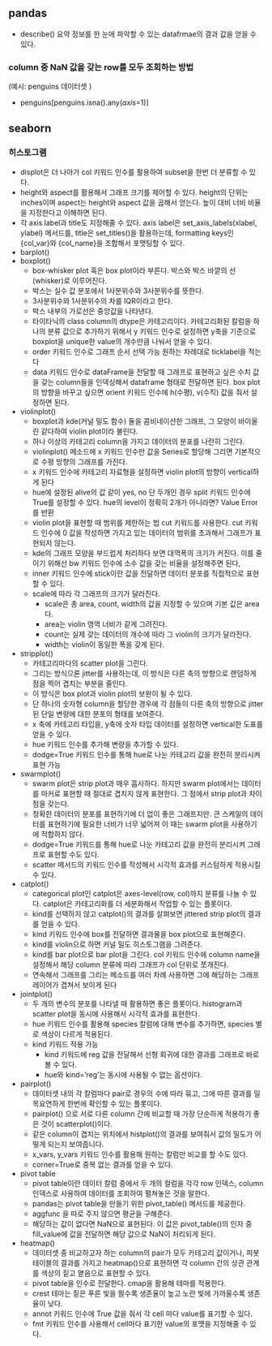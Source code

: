 ## pandas

- describe() 요약 정보를 한 눈에 파악할 수 있는 datafrmae의 결과 값을 얻을 수 있다.

### column 중 NaN 값을 갖는 row를 모두 조회하는 방법

(예시: penguins 데이터셋 )

- penguins[penguins.isna().any(*axis*=1)]

## seaborn

### 히스토그램

- displot은 더 나아가 col 키워드 인수를 활용하여 subset을 한번 더 분류할 수 있다.
- height와 aspect를 활용해서 그래프 크기를 제어할 수 있다.
height의 단위는 inches이며 aspect는 height와 aspect 값을 곱해서 얻는다.
높이 대비 너비 비율을 지정한다고 이해하면 된다.
- 각 axis label과 title도 지정해줄 수 있다. axis label은 set_axis_labels(xlabel, ylabel) 메서드를, title은 set_titles()을 활용하는데, formatting keys인 {col_var}와 {col_name}을 조합해서 포맷팅할 수 있다.
- barplot()
- boxplot()
    - box-whisker plot 혹은 box plot이라 부른다. 박스와 박스 바깥의 선(whisker)로 이루어진다.
    - 박스는 실수 값 분포에서 1사분위수와 3사분위수를 뜻한다.
    - 3사분위수와 1사분위수의 차를 IQR이라고 한다.
    - 박스 내부의 가로선은 중앙값을 나타낸다.
    - 타이타닉의 class column의 dtype은 카테고리이다. 카테고리화된 칼럼을 하나의 분류 값으로 추가하기 위해서 y 키워드 인수로 설정하면 y축을 기준으로 boxplot을 unique한 value의 개수만큼 나눠서 얻을 수 있다.
    - order 키워드 인수로 그래프 순서 선택 가능
    원하는 차례대로 ticklabel을 적는다
    - data 키워드 인수로 dataFrame을 전달할 때 그래프로 표현하고 싶은 수치 값을 갖는 column들을 인덱싱해서 dataframe 형태로 전달하면 된다.
    box plot의 방향을 바꾸고 싶으면 orient 키워드 인수에 h(수평), v(수직) 값을 줘서 설정하면 된다.
- violinplot()
    - boxplot과 kde(커널 밀도 함수) 둘을 콤비네이션한 그래프, 그 모양이 바이올린 같다하여 violin plot이라 불린다.
    - 하나 이상의 카테고리 column을 가지고 데이터의 분포를 나란히 그린다.
    - violinplot() 메소드에 x 키워드 인수만 값을 Series로 할당해 그리면 기본적으로 수평 방향의 그래프를 가진다.
    - x 키워드 인수에 카테고리 자료형을 설정하면 violin plot의 방향이 vertical하게 된다
    - hue에 설정된 alive의 값 같이 yes, no 단 두개인 경우 split 키워드 인수에 True를 설정할 수 있다.
    hue의 level이 정확히 2개가 아니라면? Value Error를 반환
    - violin plot을 표현할 때 범위를 제한하는 법
    cut 키워드를 사용한다.
    cut 키워드 인수에 0 값을 작성하면 가지고 있는 데이터의 범위를 초과해서 그래프가 표현되지 않는다.
    - kde의 그래프 모양을 부드럽게 처리하다 보면 대역폭의 크기가 커진다.
    이를 줄이기 위해선 bw 키워드 인수에 소수 값을 갖는 비율을 설정해주면 된다,
    - inner 키워드 인수에 stick이란 값을 전달하면 데이터 분포를 직접적으로 표현할 수 있다.
    - scale에 따라 각 그래프의 크기가 달라진다.
        - scale은 총 area, count, width의 값을 지정할 수 있으며 기본 값은 area다.
        - area는 violin 영역 너비가 같게 그려진다.
        - count는 실제 갖는 데이터의 개수에 따라 그 violin의 크기가 달라진다.
        - width는 violin이 동일한 폭을 갖게 된다.
- stripplot()
    - 카테고리마다의 scatter plot을 그린다.
    - 그리는 방식으론 jitter를 사용하는데, 이 방식은 다른 축의 방향으로 랜덤하게 점을 찍어 겹치는 부분을 줄인다.
    - 이 방식은 box plot과 violin plot의 보완이 될 수 있다.
    - 단 하나의 숫자형 column을 할당한 경우에 각 점들이 다른 축의 방향으로 jitter된 단일 변량에 대한 분포의 형태를 보여준다.
    - x 축에 카테고리 타입을, y축에 숫자 타입 데이터를 설정하면 vertical한 도표를 얻을 수 있다.
    - hue 키워드 인수를 추가해 변량을 추가할 수 있다.
    - dodge=True 키워드 인수를 통해 hue로 나눈 카테고리 값을 완전히 분리시켜 표현 가능
- swarmplot()
    - swarm plot은 strip plot과 매우 흡사하다.
    하지만 swarm plot에서는 데이터를 마커로 표현할 때 절대로 겹치지 않게 표현한다.
    그 점에서 strip plot과 차이점을 갖는다.
    - 정확한 데이터의 분포를 표현하기에 더 없이 좋은 그래프지만. 큰 스케일의 데이터를 표현하기에 필요한 너비가 너무 넓어져 이 때는 swarm plot을 사용하기에 적합하지 않다.
    - dodge=True 키워드를 통해 hue로 나눈 카테고리 값을 완전히 분리시켜 그래프로 표현할 수도 있다.
    - scatter 메서드의 키워드 인수를 작성해서 시각적 효과를 커스텀하게 적용시킬 수 있다.
- catplot()
    - categorical plot인 catplot은 axes-level(row, col)까지 분류를 나눌 수 있다.
    catplot은 카테고리화를 더 세분화해서 작업할 수 있는 플롯이다.
    - kind를 선택하지 않고 catplot()의 결과를 살펴보면 jittered strip plot의 결과를 얻을 수 있다.
    - kind 키워드 인수에 box를 전달하면 결과물을 box plot으로 표현해준다.
    - kind를 violin으로 하면 커널 밀도 히스토그램을 그려준다.
    - kind를 bar plot으로 bar plot을 그린다.
    col 키워드 인수에 column name을 설정해서 해당 column 분류에 따라 그래프가 col 단위로 쪼개진다.
    - 연속해서 그래프를 그리는 메소드를 여러 차례 사용하면 그에 해당하는 그래프 레이어가 겹쳐서 보이게 된다
- jointplot()
    - 두 개의 변수의 분포를 나타낼 때 활용하면 좋은 플롯이다. histogram과 scatter plot을 동시에 사용해서 시각적 효과를 표현한다.
    - hue 키워드 인수를 활용해 species 칼럼에 대해 변수를 추가하면, species 별로 색상이 다르게 적용된다.
    - kind 키워드 적용 가능
        - kind 키워드에 reg 값을 전달해서 선형 회귀에 대한 결과를 그래프로 바로 볼 수 있다.
        - hue와 kind=’reg’는 동시에 사용될 수 없는 옵션이다.
- pairplot()
    - 데이터셋 내의 각 칼럼마다 pair로 경우의 수에 따라 묶고, 그에 따른 결과를 일목요연하게 한번에 확인할 수 있는 플롯이다.
    - pairplot() 으로 서로 다른 column 간에 비교할 때 가장 단순하게 적용하기 좋은 것이 scatterplot()이다.
    - 같은 column이 겹치는 위치에서 histplot()의 결과를 보여줘서 값의 밀도가 어떻게 되는지 보여줍니다.
    - x_vars, y_vars 키워드 인수를 활용해 원하는 칼럼만 비교를 할 수도 있다.
    - corner=True로 중복 없는 결과를 얻을 수 있다.
- pivot table
    - pivot table이란 데이터 칼럼 중에서 두 개의 컬럼을 각각 row 인덱스, column 인덱스로 사용하여 데이터를 조회하여 펼쳐놓은 것을 말한다.
    - pandas는 pivot table을 만들기 위한 pivot_table() 메서드를 제공한다.
    - aggfunc 을 따로 주지 않으면 평균을 구해준다.
    - 해당하는 값이 없다면 NaN으로 표현된다.
    이 값은 pivot_table()의 인자 중 fill_value에 값을 전달하면 해당 값으로 NaN이 처리되게 된다.
- heatmap()
    - 데이터셋 중 비교하고자 하는 column의 pair가 모두 카테고리 값이거나, 피봇테이블의 결과를 가지고 heatmap()으로 표현하면 각 column 간의 상관 관계를 색상의 짙고 옅음으로 표현할 수 있다.
    - pivot table을 인수로 전달한다.
    cmap을 활용해 테마를 적용한다.
    - crest 테마는 짙은 푸른 빛을 띌수록 생존율이 높고 노란 빛에 가까울수록 생존율이 낮다.
    - annot 키워드 인수에 True 값을 줘서 각 cell 마다 value를 표기할 수 있다.
    - fmt 키워드 인수를 사용해서 cell마다 표기한 value의 포맷을 지정해줄 수 있다.